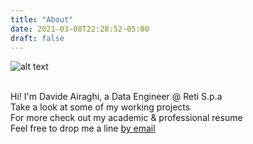 ```yaml
---
title: "About"
date: 2021-03-08T22:28:52-05:00
draft: false
---
```

![alt text](https://datamaven.ai/wp-content/uploads/2018/07/blinkingBrain-albert.ai_.gif)

<br>Hi! I'm Davide Airaghi, a Data Engineer @ Reti S.p.a
<br>Take a look at some of my working projects
<br>For more check out my academic & professional resume
<br>Feel free to drop me a line <a href="mailto:airaghi.davide@gmail.com">by email</a>
